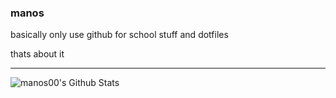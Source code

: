 ### manos

basically only use github for school stuff and dotfiles

thats about it

---

<img align="left" alt="manos00's Github Stats" src="https://github-readme-stats.vercel.app/api/?username=manos00&show_icons=true&title_color=fff&icon_color=447cbc&text_color=9f9f9f&bg_color=151515" />
